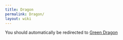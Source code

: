 ```yaml
---
title: Dragon
permalink: Dragon/
layout: wiki
---
```


You should automatically be redirected to [Green Dragon](/keeperrl_wiki/Green_Dragon/)

